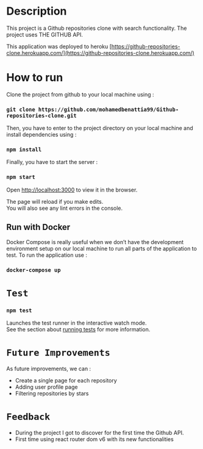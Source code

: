# Description

This project is a Github repositories clone with search functionality.
The project uses THE GITHUB API. 

This application was deployed to heroku [https://github-repositories-clone.herokuapp.com/](https://github-repositories-clone.herokuapp.com/)
# How to run

Clone the project from github to your local machine using :
### `git clone https://github.com/mohamedbenattia99/Github-repositories-clone.git`

Then, you have to enter to the project directory on your local machine and install dependencies using :
### `npm install`

Finally, you have to start the server :
### `npm start`

Open [http://localhost:3000](http://localhost:3000) to view it in the browser.

The page will reload if you make edits.\
You will also see any lint errors in the console.

## Run with Docker
Docker Compose is really useful when we don’t have the development environment setup on our local machine to run all parts of the application to test.
To run the application use :
### `docker-compose up`
# `Test`
### `npm test`

Launches the test runner in the interactive watch mode.\
See the section about [running tests](https://facebook.github.io/create-react-app/docs/running-tests) for more information.

# `Future Improvements`

As future improvements, we can : 
- Create a single page for each repository 
- Adding user profile page
- Filtering repositories by stars

# `Feedback`

- During the project I got to discover for the first time the Github API.
- First time using react router dom v6 with its new functionalities 
